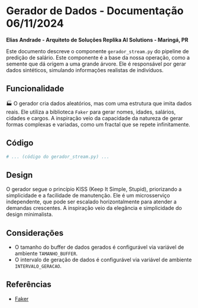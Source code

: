 # Gerador de Dados - Documentação 06/11/2024

**Elias Andrade - Arquiteto de Soluções Replika AI Solutions - Maringá, PR**

Este documento descreve o componente `gerador_stream.py` do pipeline de predição de salário.  Este componente é a base da nossa operação, como a semente que dá origem a uma grande árvore.  Ele é responsável por gerar dados sintéticos, simulando informações realistas de indivíduos.

## Funcionalidade

🏭 O gerador cria dados aleatórios, mas com uma estrutura que imita dados reais.  Ele utiliza a biblioteca `Faker` para gerar nomes, idades, salários, cidades e cargos.  A inspiração veio da capacidade da natureza de gerar formas complexas e variadas, como um fractal que se repete infinitamente.

## Código

```python
# ... (código do gerador_stream.py) ...
```

## Design

O gerador segue o princípio KISS (Keep It Simple, Stupid), priorizando a simplicidade e a facilidade de manutenção.  Ele é um microsserviço independente, que pode ser escalado horizontalmente para atender a demandas crescentes.  A inspiração veio da elegância e simplicidade do design minimalista.

## Considerações

* O tamanho do buffer de dados gerados é configurável via variável de ambiente `TAMANHO_BUFFER`.
* O intervalo de geração de dados é configurável via variável de ambiente `INTERVALO_GERACAO`.

## Referências

* [Faker](https://faker.readthedocs.io/en/master/)
